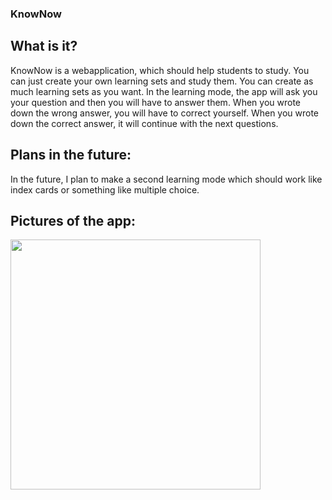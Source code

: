 ### KnowNow
## What is it?

KnowNow is a webapplication, which should help students to study. You can just create your own learning sets and study them. You can create as much learning sets as you want.
In the learning mode, the app will ask you your question and then you will have to answer them. When you wrote down the wrong answer, you will have to correct yourself. When you wrote down the correct answer, it will continue with the next questions.

## Plans in the future:

In the future, I plan to make a second learning mode which should work like index cards or something like multiple choice.

## Pictures of the app:

<img align="left" height="400px" src="https://i.postimg.cc/7Y6Cprg3/KnowNow.png">
